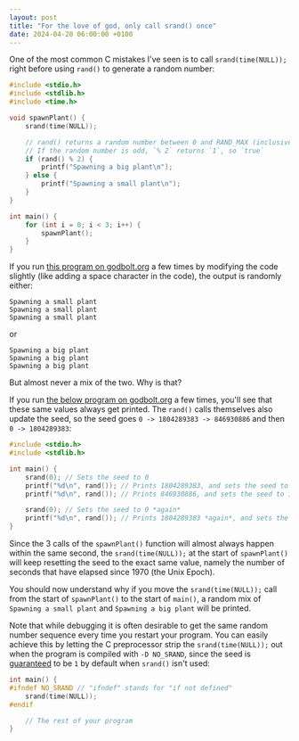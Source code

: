 ```yaml
---
layout: post
title: "For the love of god, only call srand() once"
date: 2024-04-20 06:00:00 +0100
---
```


One of the most common C mistakes I've seen is to call `srand(time(NULL));` right before using `rand()` to generate a random number:

```c
#include <stdio.h>
#include <stdlib.h>
#include <time.h>

void spawnPlant() {
    srand(time(NULL));

    // rand() returns a random number between 0 and RAND_MAX (inclusive)
    // If the random number is odd, `% 2` returns `1`, so `true`
    if (rand() % 2) {
        printf("Spawning a big plant\n");
    } else {
        printf("Spawning a small plant\n");
    }
}

int main() {
    for (int i = 0; i < 3; i++) {
        spawnPlant();
    }
}
```

If you run [this program on godbolt.org](https://godbolt.org/z/b8a6c16fa) a few times by modifying the code slightly (like adding a space character in the code), the output is randomly either:

```
Spawning a small plant
Spawning a small plant
Spawning a small plant
```

or

```
Spawning a big plant
Spawning a big plant
Spawning a big plant
```

But almost never a mix of the two. Why is that?

If you run [the below program on godbolt.org](https://godbolt.org/z/vcY77zoh4) a few times, you'll see that these same values always get printed. The `rand()` calls themselves also update the seed, so the seed goes `0 -> 1804289383 -> 846930886` and then `0 -> 1804289383`:

```c
#include <stdio.h>
#include <stdlib.h>

int main() {
    srand(0); // Sets the seed to 0
    printf("%d\n", rand()); // Prints 1804289383, and sets the seed to it
    printf("%d\n", rand()); // Prints 846930886, and sets the seed to it

    srand(0); // Sets the seed to 0 *again*
    printf("%d\n", rand()); // Prints 1804289383 *again*, and sets the seed to it
}
```

Since the 3 calls of the `spawnPlant()` function will almost always happen within the same second, the `srand(time(NULL));` at the start of `spawnPlant()` will keep resetting the seed to the exact same value, namely the number of seconds that have elapsed since 1970 (the Unix Epoch).

You should now understand why if you move the `srand(time(NULL));` call from the start of `spawnPlant()` to the start of `main()`, a random mix of `Spawning a small plant` and `Spawning a big plant` will be printed.

Note that while debugging it is often desirable to get the same random number sequence every time you restart your program. You can easily achieve this by letting the C preprocessor strip the `srand(time(NULL));` out when the program is compiled with `-D NO_SRAND`, since the seed is [guaranteed](https://linux.die.net/man/3/srand) to be `1` by default when `srand()` isn't used:
```c
int main() {
#ifndef NO_SRAND // "ifndef" stands for "if not defined"
    srand(time(NULL));
#endif

    // The rest of your program
}
```
